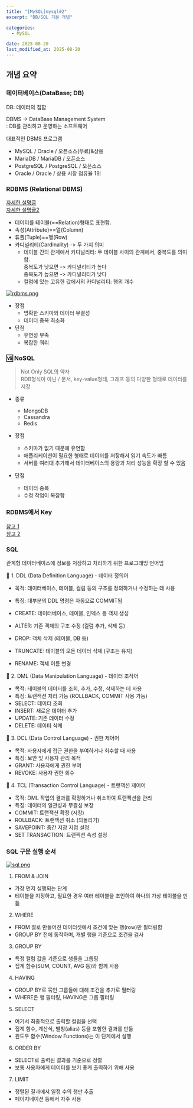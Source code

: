 ```yaml
---
title: "[MySQL]mysql#2"
excerpt: "DB/SQL 기본 개념"

categories:
  - MySQL

date: 2025-08-20
last_modified_at: 2025-08-20
---
```


## 개념 요약

### 데이터베이스(DataBase; DB)

DB: 데이터의 집합

DBMS -> DataBase Management System <br/>
: DB를 관리하고 운영하는 소프트웨어

대표적인 DBMS 프로그램

- MySQL / Oracle / 오픈소스(무료)&상용
- MariaDB / MariaDB / 오픈소스
- PostgreSQL / PostgreSQL / 오픈소스
- Oracle / Oracle / 상용 시장 점유율 1위

### RDBMS (Relational DBMS)

[자세한 설명글](https://cloud.google.com/learn/what-is-a-relational-database?hl=ko) <br/>
[자세한 설명글2](https://velog.io/@army246/Database-%EA%B4%80%EA%B3%84%ED%98%95-%EB%8D%B0%EC%9D%B4%ED%84%B0%EB%B2%A0%EC%9D%B4%EC%8A%A4Relational-Database)

- 데이터를 테이블(==Relation)형태로 표현함.
- 속성(Attribute)==열(Column)
- 튜플(Tuple)==행(Row)
- 카디널리티(Cardinality) -> 두 가지 의미
  - 테이블 간의 관계에서 카디널리티: 두 테이블 사이의 관계에서, 중복도를 의미함. <br/>
    중복도가 낮으면 -> 카디널리티가 높다 <br/>
    중복도가 높으면 -> 카디널리티가 낮다 <br/>
  - 컬럼에 있는 고유한 값에서의 카디널리티: 행의 개수

[![rdbms.png](https://i.postimg.cc/4NqRtpp7/rdbms.png)](https://postimg.cc/SJ6Pb2Tk)

- 장점
  - 명확한 스키마와 데이터 무결성
  - 데이터 중복 최소화
- 단점
  - 유연성 부족
  - 복잡한 쿼리

### 🆚 NoSQL

> Not Only SQL의 약자 <br/>
> RDB형식이 아닌 / 문서, key-value형태, 그래프 등의 다양한 형태로 데이터를 저장

- 종류

  - MongoDB
  - Cassandra
  - Redis

- 장점
  - 스키마가 없기 때문에 유연함
  - 애플리케이션이 필요한 형태로 데이터를 저장해서 읽기 속도가 빠름
  - 서버를 여러대 추가해서 데이터베이스의 용량과 처리 성능을 확장 할 수 있음
- 단점
  - 데이터 중복
  - 수정 작업이 복잡함

### RDBMS에서 Key

[참고 1](https://velog.io/@army246/Database-%EA%B4%80%EA%B3%84%ED%98%95-%EB%8D%B0%EC%9D%B4%ED%84%B0%EB%B2%A0%EC%9D%B4%EC%8A%A4Relational-Database)<br/>
[참고 2](https://inpa.tistory.com/entry/DB-%F0%9F%93%9A-%ED%82%A4KEY-%EC%A2%85%EB%A5%98-%F0%9F%95%B5%EF%B8%8F-%EC%A0%95%EB%A6%AC)

### SQL

관계형 데이터베이스에 정보를 저장하고 처리하기 위한 프로그래밍 언어임

📌 1. DDL (Data Definition Language) - 데이터 정의어

- 목적: 데이터베이스, 테이블, 컬럼 등의 구조를 정의하거나 수정하는 데 사용
- 특징: 대부분의 DDL 명령은 자동으로 COMMIT됨

- CREATE: 데이터베이스, 테이블, 인덱스 등 객체 생성
- ALTER: 기존 객체의 구조 수정 (컬럼 추가, 삭제 등)
- DROP: 객체 삭제 (테이블, DB 등)
- TRUNCATE: 테이블의 모든 데이터 삭제 (구조는 유지)
- RENAME: 객체 이름 변경

📌 2. DML (Data Manipulation Language) - 데이터 조작어

- 목적: 테이블의 데이터를 조회, 추가, 수정, 삭제하는 데 사용
- 특징: 트랜잭션 처리 가능 (ROLLBACK, COMMIT 사용 가능)
- SELECT: 데이터 조회
- INSERT: 새로운 데이터 추가
- UPDATE: 기존 데이터 수정
- DELETE: 데이터 삭제

📌 3. DCL (Data Control Language) - 권한 제어어

- 목적: 사용자에게 접근 권한을 부여하거나 회수할 때 사용
- 특징: 보안 및 사용자 관리 목적
- GRANT: 사용자에게 권한 부여
- REVOKE: 사용자 권한 회수

📌 4. TCL (Transaction Control Language) - 트랜잭션 제어어

- 목적: DML 작업의 결과를 확정하거나 취소하여 트랜잭션을 관리
- 특징: 데이터의 일관성과 무결성 보장
- COMMIT: 트랜잭션 확정 (저장)
- ROLLBACK: 트랜잭션 취소 (되돌리기)
- SAVEPOINT: 중간 저장 지점 설정
- SET TRANSACTION: 트랜잭션 속성 설정

### SQL 구문 실행 순서

[![sql.png](https://i.postimg.cc/j5xyXwyP/sql.png)](https://postimg.cc/nsWsVLRh)

1. FROM & JOIN

- 가장 먼저 실행되는 단계
- 테이블을 지정하고, 필요한 경우 여러 테이블을 조인하여 하나의 가상 테이블을 만듦

2. WHERE

- FROM 절로 만들어진 데이터셋에서 조건에 맞는 행(row)만 필터링함
- GROUP BY 전에 동작하며, 개별 행을 기준으로 조건을 검사

3. GROUP BY

- 특정 컬럼 값을 기준으로 행들을 그룹핑
- 집계 함수(SUM, COUNT, AVG 등)와 함께 사용

4. HAVING

- GROUP BY로 묶인 그룹들에 대해 조건을 추가로 필터링
- WHERE은 행 필터링, HAVING은 그룹 필터링

5. SELECT

- 여기서 최종적으로 출력할 컬럼을 선택
- 집계 함수, 계산식, 별칭(alias) 등을 포함한 결과를 만듦
- 윈도우 함수(Window Functions)는 이 단계에서 실행

6. ORDER BY

- SELECT로 출력된 결과를 기준으로 정렬
- 보통 사용자에게 데이터를 보기 좋게 출력하기 위해 사용

7. LIMIT

- 정렬된 결과에서 일정 수의 행만 추출
- 페이지네이션 등에서 자주 사용
